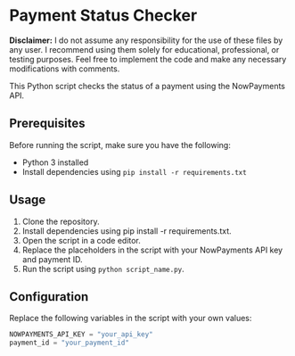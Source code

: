 # Payment Status Checker

**Disclaimer:** I do not assume any responsibility for the use of these files by any user. I recommend using them solely for educational, professional, or testing purposes. Feel free to implement the code and make any necessary modifications with comments.

This Python script checks the status of a payment using the NowPayments API.

## Prerequisites
Before running the script, make sure you have the following:
- Python 3 installed
- Install dependencies using `pip install -r requirements.txt`

## Usage
1. Clone the repository.
1. Install dependencies using pip install -r requirements.txt.
1. Open the script in a code editor.
2. Replace the placeholders in the script with your NowPayments API key and payment ID.
3. Run the script using `python script_name.py`.

## Configuration
Replace the following variables in the script with your own values:
```python
NOWPAYMENTS_API_KEY = "your_api_key"
payment_id = "your_payment_id"


